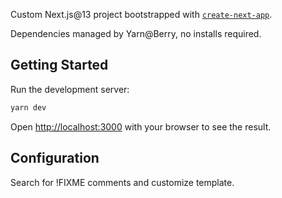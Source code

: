 Custom Next.js@13 project bootstrapped with [`create-next-app`](https://github.com/vercel/next.js/tree/canary/packages/create-next-app).

Dependencies managed by Yarn@Berry, no installs required.

## Getting Started

Run the development server:

```bash
yarn dev
```

Open [http://localhost:3000](http://localhost:3000) with your browser to see the result.

## Configuration

Search for !FIXME comments and customize template.
